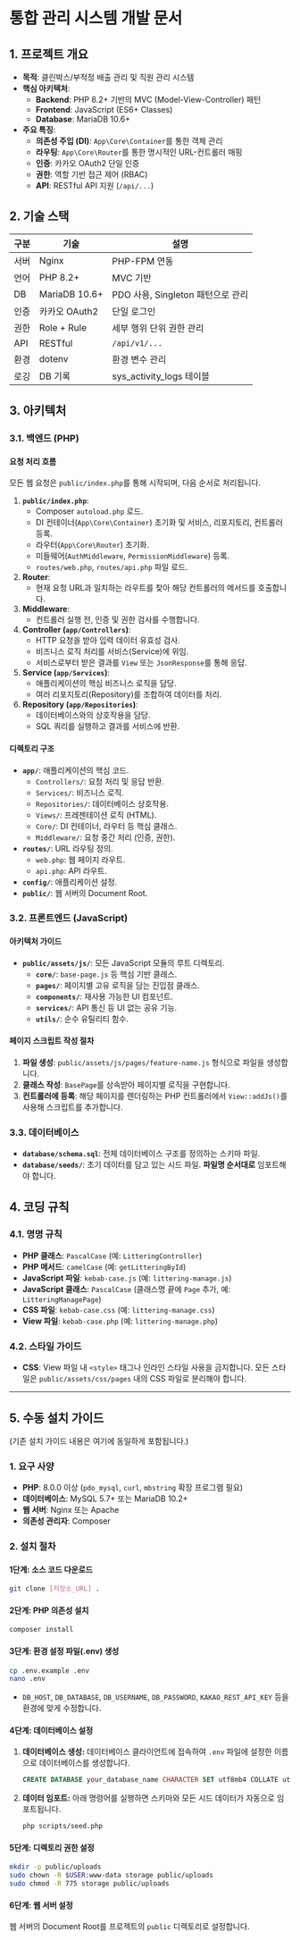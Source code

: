 # 통합 관리 시스템 개발 문서

## 1. 프로젝트 개요

- **목적**: 클린박스/부적정 배출 관리 및 직원 관리 시스템
- **핵심 아키텍처**:
  - **Backend**: PHP 8.2+ 기반의 MVC (Model-View-Controller) 패턴
  - **Frontend**: JavaScript (ES6+ Classes)
  - **Database**: MariaDB 10.6+
- **주요 특징**:
  - **의존성 주입 (DI)**: `App\Core\Container`를 통한 객체 관리
  - **라우팅**: `App\Core\Router`를 통한 명시적인 URL-컨트롤러 매핑
  - **인증**: 카카오 OAuth2 단일 인증
  - **권한**: 역할 기반 접근 제어 (RBAC)
  - **API**: RESTful API 지원 (`/api/...`)

## 2. 기술 스택

| 구분 | 기술 | 설명 |
|------|------|------|
| 서버 | Nginx | PHP-FPM 연동 |
| 언어 | PHP 8.2+ | MVC 기반 |
| DB | MariaDB 10.6+ | PDO 사용, Singleton 패턴으로 관리 |
| 인증 | 카카오 OAuth2 | 단일 로그인 |
| 권한 | Role + Rule | 세부 행위 단위 권한 관리 |
| API | RESTful | `/api/v1/...` |
| 환경 | dotenv | 환경 변수 관리 |
| 로깅 | DB 기록 | sys_activity_logs 테이블 |

## 3. 아키텍처

### 3.1. 백엔드 (PHP)

#### 요청 처리 흐름

모든 웹 요청은 `public/index.php`를 통해 시작되며, 다음 순서로 처리됩니다.

1.  **`public/index.php`**:
    - Composer `autoload.php` 로드.
    - DI 컨테이너(`App\Core\Container`) 초기화 및 서비스, 리포지토리, 컨트롤러 등록.
    - 라우터(`App\Core\Router`) 초기화.
    - 미들웨어(`AuthMiddleware`, `PermissionMiddleware`) 등록.
    - `routes/web.php`, `routes/api.php` 파일 로드.
2.  **Router**:
    - 현재 요청 URL과 일치하는 라우트를 찾아 해당 컨트롤러의 메서드를 호출합니다.
3.  **Middleware**:
    - 컨트롤러 실행 전, 인증 및 권한 검사를 수행합니다.
4.  **Controller (`app/Controllers`)**:
    - HTTP 요청을 받아 입력 데이터 유효성 검사.
    - 비즈니스 로직 처리를 서비스(Service)에 위임.
    - 서비스로부터 받은 결과를 `View` 또는 `JsonResponse`를 통해 응답.
5.  **Service (`app/Services`)**:
    - 애플리케이션의 핵심 비즈니스 로직을 담당.
    - 여러 리포지토리(Repository)를 조합하여 데이터를 처리.
6.  **Repository (`app/Repositories`)**:
    - 데이터베이스와의 상호작용을 담당.
    - SQL 쿼리를 실행하고 결과를 서비스에 반환.

#### 디렉토리 구조

- **`app/`**: 애플리케이션의 핵심 코드.
  - `Controllers/`: 요청 처리 및 응답 반환.
  - `Services/`: 비즈니스 로직.
  - `Repositories/`: 데이터베이스 상호작용.
  - `Views/`: 프레젠테이션 로직 (HTML).
  - `Core/`: DI 컨테이너, 라우터 등 핵심 클래스.
  - `Middleware/`: 요청 중간 처리 (인증, 권한).
- **`routes/`**: URL 라우팅 정의.
  - `web.php`: 웹 페이지 라우트.
  - `api.php`: API 라우트.
- **`config/`**: 애플리케이션 설정.
- **`public/`**: 웹 서버의 Document Root.

### 3.2. 프론트엔드 (JavaScript)

#### 아키텍처 가이드

- **`public/assets/js/`**: 모든 JavaScript 모듈의 루트 디렉토리.
  - **`core/`**: `base-page.js` 등 핵심 기반 클래스.
  - **`pages/`**: 페이지별 고유 로직을 담는 진입점 클래스.
  - **`components/`**: 재사용 가능한 UI 컴포넌트.
  - **`services/`**: API 통신 등 UI 없는 공유 기능.
  - **`utils/`**: 순수 유틸리티 함수.

#### 페이지 스크립트 작성 절차

1.  **파일 생성**: `public/assets/js/pages/feature-name.js` 형식으로 파일을 생성합니다.
2.  **클래스 작성**: `BasePage`를 상속받아 페이지별 로직을 구현합니다.
3.  **컨트롤러에 등록**: 해당 페이지를 렌더링하는 PHP 컨트롤러에서 `View::addJs()`를 사용해 스크립트를 추가합니다.

### 3.3. 데이터베이스

- **`database/schema.sql`**: 전체 데이터베이스 구조를 정의하는 스키마 파일.
- **`database/seeds/`**: 초기 데이터를 담고 있는 시드 파일. **파일명 순서대로** 임포트해야 합니다.

## 4. 코딩 규칙

### 4.1. 명명 규칙

- **PHP 클래스**: `PascalCase` (예: `LitteringController`)
- **PHP 메서드**: `camelCase` (예: `getLitteringById`)
- **JavaScript 파일**: `kebab-case.js` (예: `littering-manage.js`)
- **JavaScript 클래스**: `PascalCase` (클래스명 끝에 `Page` 추가, 예: `LitteringManagePage`)
- **CSS 파일**: `kebab-case.css` (예: `littering-manage.css`)
- **View 파일**: `kebab-case.php` (예: `littering-manage.php`)

### 4.2. 스타일 가이드

- **CSS**: View 파일 내 `<style>` 태그나 인라인 스타일 사용을 금지합니다. 모든 스타일은 `public/assets/css/pages` 내의 CSS 파일로 분리해야 합니다.

---

## 5. 수동 설치 가이드

(기존 설치 가이드 내용은 여기에 동일하게 포함됩니다.)

### 1. 요구 사양
- **PHP**: 8.0.0 이상 (`pdo_mysql`, `curl`, `mbstring` 확장 프로그램 필요)
- **데이터베이스**: MySQL 5.7+ 또는 MariaDB 10.2+
- **웹 서버**: Nginx 또는 Apache
- **의존성 관리자**: Composer

### 2. 설치 절차

#### 1단계: 소스 코드 다운로드
```bash
git clone [저장소_URL] .
```

#### 2단계: PHP 의존성 설치
```bash
composer install
```

#### 3단계: 환경 설정 파일(.env) 생성
```bash
cp .env.example .env
nano .env
```
- `DB_HOST`, `DB_DATABASE`, `DB_USERNAME`, `DB_PASSWORD`, `KAKAO_REST_API_KEY` 등을 환경에 맞게 수정합니다.

#### 4단계: 데이터베이스 설정
1.  **데이터베이스 생성:**
    데이터베이스 클라이언트에 접속하여 `.env` 파일에 설정한 이름으로 데이터베이스를 생성합니다.
    ```sql
    CREATE DATABASE your_database_name CHARACTER SET utf8mb4 COLLATE utf8mb4_unicode_ci;
    ```
2.  **데이터 임포트:**
    아래 명령어를 실행하면 스키마와 모든 시드 데이터가 자동으로 임포트됩니다.
    ```bash
    php scripts/seed.php
    ```

#### 5단계: 디렉토리 권한 설정
```bash
mkdir -p public/uploads
sudo chown -R $USER:www-data storage public/uploads
sudo chmod -R 775 storage public/uploads
```

#### 6단계: 웹 서버 설정
웹 서버의 Document Root를 프로젝트의 `public` 디렉토리로 설정합니다.
